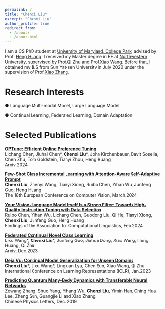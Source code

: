 ```yaml
---
permalink: /
title: "Chenxi Liu"
excerpt: "Chenxi Liu"
author_profile: true
redirect_from: 
  - /about/
  - /about.html
---
```


I am a CS PhD student at [University of Maryland, College Park](https://www.cs.umd.edu/), advised by Prof. [Heng Huang](https://www.cs.umd.edu/people/heng).
I received my Master degree in EE at [Northwestern University](https://www.mccormick.northwestern.edu/electrical-computer/), supervised by Prof.[Qi Zhu](https://www.mccormick.northwestern.edu/research-faculty/directory/profiles/zhu-qi.html) and Prof.[Xiao Wang](https://www.mccormick.northwestern.edu/research-faculty/directory/profiles/wang-xiao.html). Before that, I obtained my B.S from [Sun Yat-sen University](https://www.sysu.edu.cn/sysuen/) in July 2020 under the supervision of Prof.[Xiao Zhang](https://spe.sysu.edu.cn/node/328). 

Research Interests
======

● Language Multi-modal Model, Large Language Model

● Continual Learning, Federated Learning, Domain Adaptation




<!-- Recent Research
======

● 01/2023~present: Federated Novel Class Discovery.

● 08/2022~12/2022: Data Imbalance in Self-Supervised Federated Learning. 

● 04/2022~09/2022: Tackling Continual Domain Shift with Simultaneous Domain Generalization and Adaptation. A paper is accepted by **ICLR 2023**.

● 01/2022~03/2022: Fairness in Continual Learning. -->


Selected Publications
======
[**OPTune: Efficient Online Preference Tuning**](https://arxiv.org/pdf/2406.07657)    
Lichang Chen, Jiuhai Chen\*, **Chenxi Liu**\*, John Kirchenbauer, Davit Soselia, Chen Zhu, Tom Goldstein, Tianyi Zhou, Heng Huang   
Arxiv 2024

[**Few-Shot Class Incremental Learning with Attention-Aware Self-Adaptive Prompt**](https://arxiv.org/pdf/2403.09857.pdf)    
**Chenxi Liu**, Zhenyi Wang, Tianyi Xiong, Ruibo Chen, Yihan Wu, Junfeng Guo, Heng Huang    
The 18th European Conference on Computer Vision, March.2024

[**Your Vision-Language Model Itself Is a Strong Filter: Towards High-Quality Instruction Tuning with Data Selection**](https://arxiv.org/pdf/2402.12501.pdf)    
Ruibo Chen, Yihan Wu, Lichang Chen, Guodong Liu, Qi He, Tianyi Xiong, **Chenxi Liu**, Junfeng Guo, Heng Huang   
Findings of the Association for Computational Linguistics, Feb.2024

[**Federated Continual Novel Class Learning**](https://arxiv.org/pdf/2312.13500.pdf)    
Lixu Wang\*, **Chenxi Liu**\*, Junfeng Guo, Jiahua Dong, Xiao Wang, Heng Huang, Qi Zhu    
Arxiv, Dec.2023

[**Deja Vu: Continual Model Generalization for Unseen Domains**](https://arxiv.org/pdf/2301.10418.pdf)  
**Chenxi Liu**\*, Lixu Wang\*, Lingjuan Lyu, Chen Sun, Xiao Wang, Qi Zhu  
International Conference on Learning Representations (ICLR), Jan.2023

[**Predicting Quantum Many-Body Dynamics with Transferable Neural Networks**](http://cpl.iphy.ac.cn/10.1088/0256-307X/37/1/018401#1)  
Zewang Zhang, Shuo Yang, Yihang Wu, **Chenxi Liu**, Yimin Han, Ching Hua Lee, Zheng Sun, Guangjie Li and Xiao Zhang  
Chinese Physics Letters, Dec. 2019

